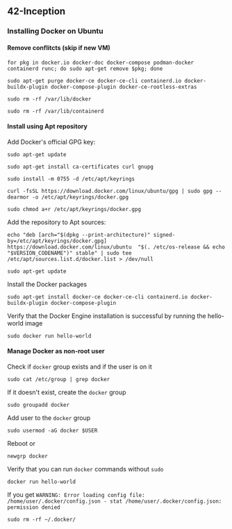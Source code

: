 ## 42-Inception
### Installing Docker on Ubuntu
#### Remove conflitcts (skip if new VM)
```
for pkg in docker.io docker-doc docker-compose podman-docker containerd runc; do sudo apt-get remove $pkg; done
```
```
sudo apt-get purge docker-ce docker-ce-cli containerd.io docker-buildx-plugin docker-compose-plugin docker-ce-rootless-extras
```
```
sudo rm -rf /var/lib/docker
```
```
sudo rm -rf /var/lib/containerd
```
#### Install using Apt repository
Add Docker's official GPG key:
```
sudo apt-get update
```
```
sudo apt-get install ca-certificates curl gnupg
```
```
sudo install -m 0755 -d /etc/apt/keyrings
```
```
curl -fsSL https://download.docker.com/linux/ubuntu/gpg | sudo gpg --dearmor -o /etc/apt/keyrings/docker.gpg
```
```
sudo chmod a+r /etc/apt/keyrings/docker.gpg
```
Add the repository to Apt sources:
```
echo "deb [arch="$(dpkg --print-architecture)" signed-by=/etc/apt/keyrings/docker.gpg] https://download.docker.com/linux/ubuntu  "$(. /etc/os-release && echo "$VERSION_CODENAME")" stable" | sudo tee /etc/apt/sources.list.d/docker.list > /dev/null
```
```
sudo apt-get update
```
Install the Docker packages
```
sudo apt-get install docker-ce docker-ce-cli containerd.io docker-buildx-plugin docker-compose-plugin
```
Verify that the Docker Engine installation is successful by running the hello-world image
```
sudo docker run hello-world
```
#### Manage Docker as non-root user
Check if ```docker``` group exists and if the user is on it
```
sudo cat /etc/group | grep docker
```
If it doesn't exist, create the ```docker``` group
```
sudo groupadd docker
```
Add user to the ```docker``` group
```
sudo usermod -aG docker $USER
```
Reboot or 
```
newgrp docker
```
Verify that you can run ```docker``` commands without ```sudo```
```
docker run hello-world
```
If you get ```WARNING: Error loading config file: /home/user/.docker/config.json -
stat /home/user/.docker/config.json: permission denied```
```
sudo rm -rf ~/.docker/
```

